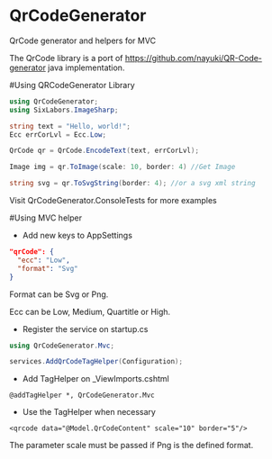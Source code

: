 # QrCodeGenerator
QrCode generator and helpers for MVC

The QrCode library is a port of https://github.com/nayuki/QR-Code-generator java implementation.


#Using QRCodeGenerator Library

```C#
using QrCodeGenerator;
using SixLabors.ImageSharp;

string text = "Hello, world!";
Ecc errCorLvl = Ecc.Low;

QrCode qr = QrCode.EncodeText(text, errCorLvl);

Image img = qr.ToImage(scale: 10, border: 4) //Get Image

string svg = qr.ToSvgString(border: 4); //or a svg xml string
```

Visit QrCodeGenerator.ConsoleTests for more examples

#Using MVC helper

- Add new keys to AppSettings

```json
"qrCode": {
  "ecc": "Low",
  "format": "Svg"
}
```

Format can be Svg or Png.

Ecc can be Low, Medium, Quartitle or High.

- Register the service on startup.cs

```C#
using QrCodeGenerator.Mvc;

services.AddQrCodeTagHelper(Configuration);
```

- Add TagHelper on _ViewImports.cshtml

```Razor
@addTagHelper *, QrCodeGenerator.Mvc
```

- Use the TagHelper when necessary
```Razor
<qrcode data="@Model.QrCodeContent" scale="10" border="5"/>
```

The parameter scale must be passed if Png is the defined format.
